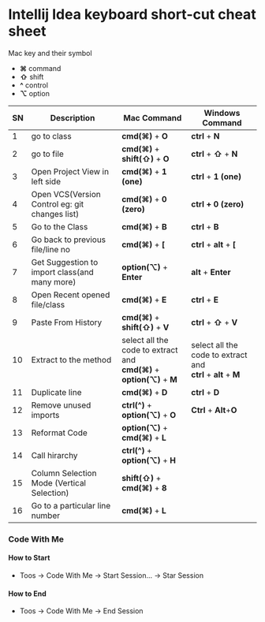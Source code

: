 # Intellij Idea keyboard short-cut cheat sheet
Mac key and their symbol
- **⌘** command
- **⇧** shift
- **^** control
- **⌥** option

| SN | Description | Mac Command | Windows Command |
| -- | ----------- | ----------- | --------------- |
| 1 | go to class | **cmd(⌘)** + **O** | **ctrl** + **N** |
| 2 | go to file | **cmd(⌘)** + **shift(⇧)** + **O** | **ctrl** + **⇧** + **N** |
| 3 | Open Project View in left side | **cmd(⌘)** + **1 (one)** | **ctrl** + **1 (one)** |
| 4 | Open VCS(Version Control eg: git changes list) | **cmd(⌘)** + **0 (zero)** | **ctrl + 0 (zero)** |
| 5 | Go to the Class | **cmd(⌘)** + **B** | **ctrl** + **B** |
| 6 | Go back to previous file/line no | **cmd(⌘)** + **[** | **ctrl** + **alt** + **[** |
| 7 | Get Suggestion to import class(and many more) | **option(⌥)** + **Enter** | **alt** + **Enter** |
| 8 | Open Recent opened file/class | **cmd(⌘)** + **E** | **ctrl** + **E** |
| 9 | Paste From History | **cmd(⌘)** + **shift(⇧)** + **V** | **ctrl** + **⇧** + **V** |
| 10 | Extract to the method | select all the code to extract and <br /> **cmd(⌘)** + **option(⌥)** + **M** | select all the code to extract and <br /> **ctrl** + **alt** + **M**  |
| 11 | Duplicate line | **cmd(⌘)** + **D** | **ctrl** + **D** |
| 12 | Remove unused imports | **ctrl(^)** + **option(⌥)** + **O** | **Ctrl** + **Alt**+**O** |
| 13 | Reformat Code | **option(⌥)** + **cmd(⌘)** + **L** | |
| 14 | Call hirarchy | **ctrl(^)** + **option(⌥)** + **H** | |
| 15 | Column Selection Mode (Vertical Selection) | **shift(⇧)** + **cmd(⌘)** + **8**  | |
| 16 | Go to a particular line number  | **cmd(⌘)** + **L**  | |

### Code With Me
#### How to Start
- Toos -> Code With Me -> Start Session... -> Star Session
#### How to End
- Toos -> Code With Me -> End Session
